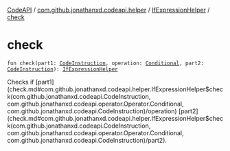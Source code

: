 [CodeAPI](../../index.md) / [com.github.jonathanxd.codeapi.helper](../index.md) / [IfExpressionHelper](index.md) / [check](.)

# check

`fun check(part1: `[`CodeInstruction`](../../com.github.jonathanxd.codeapi/-code-instruction.md)`, operation: `[`Conditional`](../../com.github.jonathanxd.codeapi.operator/-operator/-conditional/index.md)`, part2: `[`CodeInstruction`](../../com.github.jonathanxd.codeapi/-code-instruction.md)`): `[`IfExpressionHelper`](index.md)

Checks if [part1](check.md#com.github.jonathanxd.codeapi.helper.IfExpressionHelper$check(com.github.jonathanxd.codeapi.CodeInstruction, com.github.jonathanxd.codeapi.operator.Operator.Conditional, com.github.jonathanxd.codeapi.CodeInstruction)/operation) [part2](check.md#com.github.jonathanxd.codeapi.helper.IfExpressionHelper$check(com.github.jonathanxd.codeapi.CodeInstruction, com.github.jonathanxd.codeapi.operator.Operator.Conditional, com.github.jonathanxd.codeapi.CodeInstruction)/part2).

